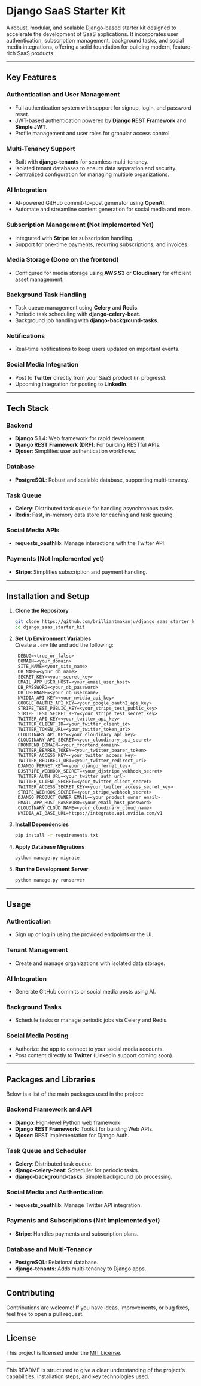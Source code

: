 # **Django SaaS Starter Kit**  

A robust, modular, and scalable Django-based starter kit designed to accelerate the development of SaaS applications. It incorporates user authentication, subscription management, background tasks, and social media integrations, offering a solid foundation for building modern, feature-rich SaaS products.  

---

## **Key Features**  

### **Authentication and User Management**  
- Full authentication system with support for signup, login, and password reset.  
- JWT-based authentication powered by **Django REST Framework** and **Simple JWT**.  
- Profile management and user roles for granular access control.

### **Multi-Tenancy Support**  
- Built with **django-tenants** for seamless multi-tenancy.  
- Isolated tenant databases to ensure data separation and security.  
- Centralized configuration for managing multiple organizations.  

### **AI Integration**  
- AI-powered GitHub commit-to-post generator using **OpenAI**.  
- Automate and streamline content generation for social media and more.  

### **Subscription Management (Not Implemented Yet)**  
- Integrated with **Stripe** for subscription handling.  
- Support for one-time payments, recurring subscriptions, and invoices.  

### **Media Storage (Done on the frontend)**  
- Configured for media storage using **AWS S3** or **Cloudinary** for efficient asset management.  

### **Background Task Handling**  
- Task queue management using **Celery** and **Redis**.  
- Periodic task scheduling with **django-celery-beat**.  
- Background job handling with **django-background-tasks**.  

### **Notifications**  
- Real-time notifications to keep users updated on important events.  

### **Social Media Integration**  
- Post to **Twitter** directly from your SaaS product (in progress).  
- Upcoming integration for posting to **LinkedIn**.  

---

## **Tech Stack**  

### **Backend**  
- **Django** 5.1.4: Web framework for rapid development.  
- **Django REST Framework (DRF)**: For building RESTful APIs.  
- **Djoser**: Simplifies user authentication workflows.  

### **Database**  
- **PostgreSQL**: Robust and scalable database, supporting multi-tenancy.  

### **Task Queue**  
- **Celery**: Distributed task queue for handling asynchronous tasks.  
- **Redis**: Fast, in-memory data store for caching and task queuing.  

### **Social Media APIs**  
- **requests_oauthlib**: Manage interactions with the Twitter API.  

### **Payments (Not Implemented yet)**  
- **Stripe**: Simplifies subscription and payment handling.  

---

## **Installation and Setup**  

1. **Clone the Repository**  
   ```bash
   git clone https://github.com/brilliantmakanju/django_saas_starter_kit.git
   cd django_saas_starter_kit
   ```

2. **Set Up Environment Variables**  
   Create a `.env` file and add the following:  
   ```plaintext
    DEBUG=<true_or_false>
    DOMAIN=<your_domain>
    SITE_NAME=<your_site_name>
    DB_NAME=<your_db_name>
    SECRET_KEY=<your_secret_key>
    EMAIL_APP_USER_HOST=<your_email_user_host>
    DB_PASSWORD=<your_db_password>
    DB_USERNAME=<your_db_username>
    NVIDIA_API_KEY=<your_nvidia_api_key>
    GOOGLE_OAUTH2_API_KEY=<your_google_oauth2_api_key>
    STRIPE_TEST_PUBLIC_KEY=<your_stripe_test_public_key>
    STRIPE_TEST_SECRET_KEY=<your_stripe_test_secret_key>
    TWITTER_API_KEY=<your_twitter_api_key>
    TWITTER_CLIENT_ID=<your_twitter_client_id>
    TWITTER_TOKEN_URL=<your_twitter_token_url>
    CLOUDINARY_API_KEY=<your_cloudinary_api_key>
    CLOUDINARY_API_SECRET=<your_cloudinary_api_secret>
    FRONTEND_DOMAIN=<your_frontend_domain>
    TWITTER_BEARER_TOKEN=<your_twitter_bearer_token>
    TWITTER_ACCESS_KEY=<your_twitter_access_key>
    TWITTER_REDIRECT_URI=<your_twitter_redirect_uri>
    DJANGO_FERNET_KEY=<your_django_fernet_key>
    DJSTRIPE_WEBHOOK_SECRET=<your_djstripe_webhook_secret>
    TWITTER_AUTH_URL=<your_twitter_auth_url>
    TWITTER_CLIENT_SECRET=<your_twitter_client_secret>
    TWITTER_ACCESS_SECRET_KEY=<your_twitter_access_secret_key>
    STRIPE_WEBHOOK_SECRET=<your_stripe_webhook_secret>
    DJANGO_PRODUCT_OWNER_EMAIL=<your_product_owner_email>
    EMAIL_APP_HOST_PASSWORD=<your_email_host_password>
    CLOUDINARY_CLOUD_NAME=<your_cloudinary_cloud_name>
    NVIDIA_AI_BASE_URL=https://integrate.api.nvidia.com/v1
   ```

3. **Install Dependencies**  
   ```bash
   pip install -r requirements.txt
   ```

4. **Apply Database Migrations**  
   ```bash
   python manage.py migrate
   ```

5. **Run the Development Server**  
   ```bash
   python manage.py runserver
   ```

---

## **Usage**  

### **Authentication**  
- Sign up or log in using the provided endpoints or the UI.  

### **Tenant Management**  
- Create and manage organizations with isolated data storage.  

### **AI Integration**  
- Generate GitHub commits or social media posts using AI.  

### **Background Tasks**  
- Schedule tasks or manage periodic jobs via Celery and Redis.  

### **Social Media Posting**  
- Authorize the app to connect to your social media accounts.  
- Post content directly to **Twitter** (LinkedIn support coming soon).  

---

## **Packages and Libraries**  

Below is a list of the main packages used in the project:  

### **Backend Framework and API**  
- **Django**: High-level Python web framework.  
- **Django REST Framework**: Toolkit for building Web APIs.  
- **Djoser**: REST implementation for Django Auth.  

### **Task Queue and Scheduler**  
- **Celery**: Distributed task queue.  
- **django-celery-beat**: Scheduler for periodic tasks.  
- **django-background-tasks**: Simple background job processing.  

### **Social Media and Authentication**  
- **requests_oauthlib**: Manage Twitter API integration.  

### **Payments and Subscriptions (Not Implemented yet)**  
- **Stripe**: Handles payments and subscription plans.  

### **Database and Multi-Tenancy**  
- **PostgreSQL**: Relational database.  
- **django-tenants**: Adds multi-tenancy to Django apps.  

---

## **Contributing**  

Contributions are welcome! If you have ideas, improvements, or bug fixes, feel free to open a pull request.  

---

## **License**  
This project is licensed under the [MIT License](LICENSE).  

---

This README is structured to give a clear understanding of the project's capabilities, installation steps, and key technologies used.
